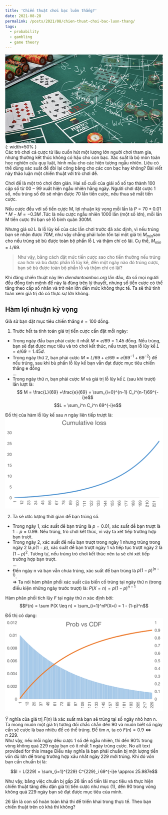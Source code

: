 ```yaml
---
title: 'Chiến thuật chơi bạc luôn thắng?'
date: 2021-08-28
permalink: /posts/2021/08/chien-thuat-choi-bac-luon-thang/
tags:
  - probability
  - gambling
  - game theory
---
```

![Poster](/images/post/2021_poster_gbml.png){: width=50% }<br>
Các trò chơi cá cược từ lâu cuốn hút một lượng lớn người chơi tham gia, nhưng thường kết thúc không có hậu cho con bạc. Xác suất là bộ môn toán học nghiên cứu quy luật, hình mẫu cho các hiện tượng ngẫu nhiên. Liệu có thể dùng xác suất để đòi lại công bằng cho các con bạc hay không?  Bài viết này thảo luận một chiến thuật với trò chơi đề.

Chơi đề là một trò chơi đơn giản. Hai số cuối của giải xổ số tạo thành $100$ cặp số từ $00-99$ xuất hiện ngẫu nhiên hằng ngày. Người chơi đặt cược $1$ số, nếu trúng số đó sẽ nhận được $70$ lần tiền cược, nếu thua sẽ mất tiền cược.

Nếu cược đều với số tiền cược M, lợi nhuận kỳ vọng mỗi lần là $P = 70*0.01*M-M = -0.3M$ .Tức là nếu cược ngẫu nhiên 1000 lần (một số lớn), mỗi lần M tiền cược thì bạn sẽ lỗ bình quân 300M.

Nhưng giả sử L là lỗ lũy kế của các lần chơi trước đã xác định, vì nếu trúng bạn sẽ nhận được $70M$, như vậy chẳng phải luôn tồn tại một giá trị $M_{min}$sao cho nếu trúng sẽ bù được toàn bộ phần lỗ L và thậm chí có lãi. Cụ thể, $M_{min}= L/69$.


>  Như vậy, bằng cách đặt mức tiền cược sao cho tiền thưởng nếu trúng cao hơn và bù được phần lỗ lũy kế, đến một ngày nào đó trúng cược, bạn sẽ bù được toàn bộ phần lỗ và thậm chí có lãi?

Khi đăng chiến thuật này lên *diendantoanhoc.org* lần đầu, đa số mọi người đều đồng tình mệnh đề này là đúng trên lý thuyết, nhưng số tiền cược có thể tăng theo cấp số nhân và trở nên lớn đến mức không thực tế. Ta sẽ thử tính toán xem giá trị đó có thực sự lớn không.

Hàm lợi nhuận kỳ vọng
----
Giả sử bạn đặt mục tiêu chiến thắng $e=100$ đồng. 
1. Trước hết ta tính toán giá trị tiền cược cần đặt mỗi ngày: <br>
* Trong ngày đầu bạn phải cược ít nhất $M = e/69 = 1.45$ đồng. Nếu trúng, bạn sẽ đạt được mục tiêu và trò chơi kết thúc, nếu trượt, bạn lỗ lũy kế $L = e/69 = 1.45đ$. <br>
* Trong ngày thứ 2, bạn phải cược $M = L/69 + e/69 = e(69^{-1} +69^{-2})$ để nếu trúng, sau khi bù phần lỗ lũy kế bạn vẫn đạt được mục tiêu chiến thắng e đồng <br>
…
* Trong ngày thứ $n$, bạn phải cược $M$ và giá trị lỗ lũy kế $L$ (sau khi trượt) lần lượt là:
$$ M = \frac{L}{69} +\frac{e}{69} = \sum_{i=0}^{n-1} C_i^{n-1}69^{-i}e$$
$$L = \sum_i^n C_i^n 69^{-i}e$$

Đồ thị của hàm lỗ lũy kế sau $n$ ngày liên tiếp trượt là:
![Cumulative loss](/images/post/bio-photo-2.png)

2. Ta sẽ ước lượng thời gian để bạn trúng số.
* Trong ngày 1, xác suất để bạn trúng là $p= 0.01$, xác suất đề bạn trượt là $1-p = 0.99$. Nếu trúng, trò chơi kết thúc, vì vậy ta xét tiếp trường hợp bạn trượt.
* Trong ngày 2, xác suất để nếu bạn trượt trong ngày 1 nhưng trúng trong ngày 2 là $p(1-p)$, xác suất để bạn trượt ngày 1 và tiếp tục trượt ngày 2 là $(1-p)^2$. Tương tự, nếu trúng trò chơi kết thúc nên ta sẽ chỉ xét tiếp trường hợp bạn trượt. <br>
…
* Đến ngày n và bạn vẫn chưa trúng, xác suất để bạn trúng là $p(1-p)^(n-1)$. <br>
=> Ta nói hàm phân phối xác suất của biến cố trúng tại ngày thứ n (trong điều kiện những ngày trước trượt) là:
$P(X=n) = p(1-p)^{n-1}$

Hàm phân phối tích lũy $F$ tại ngày thứ $n$ xác định bởi:
$$F(n) = \sum P(X \leq n) = \sum_{i=1}^nP(X=i) = 1 - (1-p)^n$$

Đồ thị có dạng:
![CDF and PDF](/images/post/gmbl_cdf.png)

<!-- <img src="/_posts/img/gmbl_cdf.png" width="200" height="200" /> -->


Ý nghĩa của giá trị $F(n)$ là xác suất mà bạn sẽ trúng tại số ngày nhỏ hơn n. <br>
Ta mong muốn một giá trị tương đối chắc chắn đến $90%$ và muốn biết số ngày cần sẽ cược là bao nhiêu để có thể trúng. Để tìm $n$, ta có $F(n) = 0.9 \Leftrightarrow n ~ 229.$ <br>
Như vậy, nếu mỗi ngày đều cược 1 số đề ngẫu nhiên, thì đến 90% trong vòng không quá 229 ngày bạn có ít nhất 1 ngày trúng cược.
No alt text provided for this image
Điều này nghĩa là bạn phải chuẩn bị một lượng tiền vốn đủ lớn để trong trường hợp xấu nhất ngày 229 mới trúng. Khi đó vốn bạn cần chuẩn bị là:

$$I = L(229) = \sum_{i=1}^{229} C^{229}_i 69^{-i}e \approx 25.987e$$

Như vậy, bằng việc chuẩn bị gấp $26$ lần số tiền lãi mục tiêu và thực hiện chiến thuật tăng đều đặn giá trị tiền cược như mục (1), đến $90%$ trong vòng không quá $229$ ngày bạn sẽ đạt được mục tiêu của mình.

$26$ lần là con số hoàn toàn khả thi để triển khai trong thực tế. Theo bạn chiến thuật trên có khả thi không?